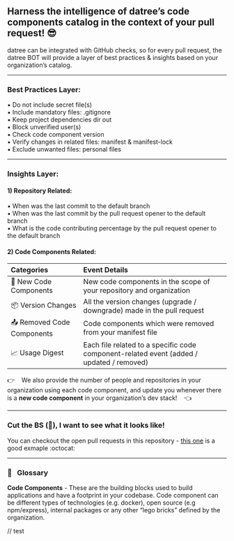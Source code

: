 ## Harness the intelligence of datree’s code components catalog in the context of your pull request! :sunglasses:

datree can be integrated with GitHub checks, so for every pull request, the datree BOT will provide a layer of best practices & insights based on your organization’s catalog.

***

### Best Practices Layer:

:black_small_square: Do not include secret file(s)   
:black_small_square: Include mandatory files: .gitignore   
:black_small_square: Keep project dependencies dir out   
:black_small_square: Block unverified user(s)  
:black_small_square: Check code component version  
:black_small_square: Verify changes in related files: manifest & manifest-lock  
:black_small_square: Exclude unwanted files: personal files  

***

### Insights Layer:
#### 1) Repository Related:
:black_small_square: When was the last commit to the default branch  
:black_small_square: When was the last commit by the pull request opener to the default branch  
:black_small_square: What is the code contributing percentage by the pull request opener to the default branch  

#### 2) Code Components Related:
|Categories|Event Details|
|:---|:---|
|:tada: New Code Components	| New code components in the scope of your repository and organization|
|:package: Version Changes	| All the version changes (upgrade / downgrade) made in the pull request |
|:outbox_tray: Removed Code Components | Code components which were removed from your manifest file |
|:chart_with_upwards_trend: Usage Digest | Each file related to a specific code component-related event (added / updated / removed) |

:point_right: &nbsp;&nbsp; We also provide the number of people and repositories in your organization using each code component, and update you whenever there is a **new code component** in your organization’s dev stack! &nbsp;&nbsp; :point_left:

***
### Cut the BS (:poop:), I want to see what it looks like!

You can checkout the open pull requests in this repository - [this one](https://github.com/datreeio/datree-pr-checks/pull/5/checks?check_run_id=9131499) is a good exmaple :octocat:

***

### :book: &nbsp;&nbsp;Glossary
**Code Components** - These are the building blocks used to build applications and have a footprint in your codebase. Code component can be different types of technologies (e.g. docker), open source (e.g npm/express), internal packages or any other “lego bricks” defined by the organization.

// test

